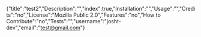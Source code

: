 {"title":"test2","Description":"","index":true,"Installation":"","Usage":"","Credits":"no","License":"Mozilla Public 2.0","Features":"no","How to Contribute":"no","Tests":"","username":"josht-dev","email":"test@gmail.com"}